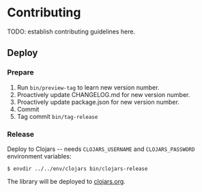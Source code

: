 # Contributing

TODO: establish contributing guidelines here.

## Deploy

### Prepare

1. Run `bin/preview-tag` to learn new version number.
2. Proactively update CHANGELOG.md for new version number.
3. Proactively update package.json for new version number.
4. Commit
5. Tag commit `bin/tag-release`

### Release

Deploy to Clojars -- needs `CLOJARS_USERNAME` and `CLOJARS_PASSWORD` environment
variables:

    $ envdir ../../env/clojars bin/clojars-release

The library will be deployed to [clojars.org][clojars].

[clojars]: https://clojars.org/com.github.mainej/headlessui-reagent

